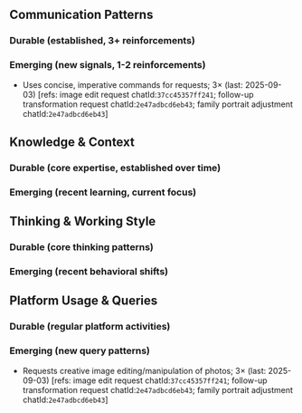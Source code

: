 ## Communication Patterns
### Durable (established, 3+ reinforcements)

### Emerging (new signals, 1-2 reinforcements)
- Uses concise, imperative commands for requests; 3× (last: 2025-09-03) [refs: image edit request chatId:`37cc45357ff241`; follow-up transformation request chatId:`2e47adbcd6eb43`; family portrait adjustment chatId:`2e47adbcd6eb43`]

## Knowledge & Context
### Durable (core expertise, established over time)

### Emerging (recent learning, current focus)

## Thinking & Working Style
### Durable (core thinking patterns)

### Emerging (recent behavioral shifts)

## Platform Usage & Queries
### Durable (regular platform activities)

### Emerging (new query patterns)
- Requests creative image editing/manipulation of photos; 3× (last: 2025-09-03) [refs: image edit request chatId:`37cc45357ff241`; follow-up transformation request chatId:`2e47adbcd6eb43`; family portrait adjustment chatId:`2e47adbcd6eb43`]